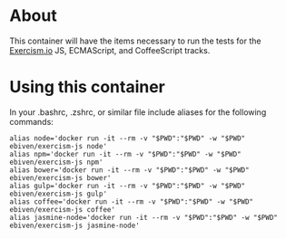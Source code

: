 # About

This container will have the items necessary to run the tests for the
[Exercism.io](http://exercism.io/languages) JS, ECMAScript, and
CoffeeScript tracks.

# Using this container

In your .bashrc, .zshrc, or similar file include aliases for the
following commands:

```
alias node='docker run -it --rm -v "$PWD":"$PWD" -w "$PWD" ebiven/exercism-js node'
alias npm='docker run -it --rm -v "$PWD":"$PWD" -w "$PWD" ebiven/exercism-js npm'
alias bower='docker run -it --rm -v "$PWD":"$PWD" -w "$PWD" ebiven/exercism-js bower'
alias gulp='docker run -it --rm -v "$PWD":"$PWD" -w "$PWD" ebiven/exercism-js gulp'
alias coffee='docker run -it --rm -v "$PWD":"$PWD" -w "$PWD" ebiven/exercism-js coffee'
alias jasmine-node='docker run -it --rm -v "$PWD":"$PWD" -w "$PWD" ebiven/exercism-js jasmine-node'
```

